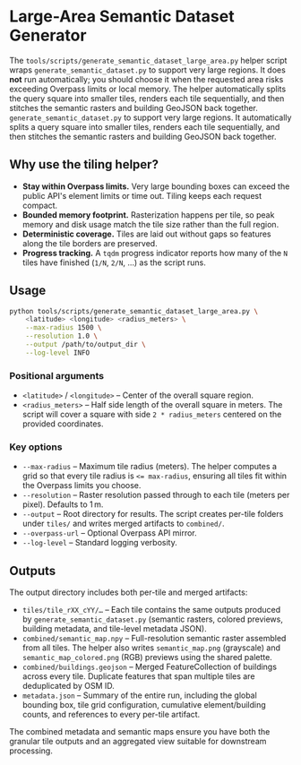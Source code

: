 # Large-Area Semantic Dataset Generator

The `tools/scripts/generate_semantic_dataset_large_area.py` helper script wraps
`generate_semantic_dataset.py` to support very large regions. It does **not**
run automatically; you should choose it when the requested area risks exceeding
Overpass limits or local memory. The helper automatically splits the query
square into smaller tiles, renders each tile sequentially, and then stitches the
semantic rasters and building GeoJSON back together.
`generate_semantic_dataset.py` to support very large regions. It automatically
splits a query square into smaller tiles, renders each tile sequentially, and
then stitches the semantic rasters and building GeoJSON back together.

## Why use the tiling helper?

- **Stay within Overpass limits.** Very large bounding boxes can exceed the
  public API's element limits or time out. Tiling keeps each request compact.
- **Bounded memory footprint.** Rasterization happens per tile, so peak memory
  and disk usage match the tile size rather than the full region.
- **Deterministic coverage.** Tiles are laid out without gaps so features along
  the tile borders are preserved.
- **Progress tracking.** A `tqdm` progress indicator reports how many of the
  `N` tiles have finished (`1/N`, `2/N`, …) as the script runs.

## Usage

```bash
python tools/scripts/generate_semantic_dataset_large_area.py \
    <latitude> <longitude> <radius_meters> \
    --max-radius 1500 \
    --resolution 1.0 \
    --output /path/to/output_dir \
    --log-level INFO
```

### Positional arguments

- `<latitude>` / `<longitude>` – Center of the overall square region.
- `<radius_meters>` – Half side length of the overall square in meters. The
  script will cover a square with side `2 * radius_meters` centered on the
  provided coordinates.

### Key options

- `--max-radius` – Maximum tile radius (meters). The helper computes a grid so
  that every tile radius is `<= max-radius`, ensuring all tiles fit within the
  Overpass limits you choose.
- `--resolution` – Raster resolution passed through to each tile (meters per
  pixel). Defaults to 1 m.
- `--output` – Root directory for results. The script creates per-tile folders
  under `tiles/` and writes merged artifacts to `combined/`.
- `--overpass-url` – Optional Overpass API mirror.
- `--log-level` – Standard logging verbosity.

## Outputs

The output directory includes both per-tile and merged artifacts:

- `tiles/tile_rXX_cYY/…` – Each tile contains the same outputs produced by
  `generate_semantic_dataset.py` (semantic rasters, colored previews, building
  metadata, and tile-level metadata JSON).
- `combined/semantic_map.npy` – Full-resolution semantic raster assembled from
  all tiles. The helper also writes `semantic_map.png` (grayscale) and
  `semantic_map_colored.png` (RGB) previews using the shared palette.
- `combined/buildings.geojson` – Merged FeatureCollection of buildings across
  every tile. Duplicate features that span multiple tiles are deduplicated by
  OSM ID.
- `metadata.json` – Summary of the entire run, including the global bounding
  box, tile grid configuration, cumulative element/building counts, and
  references to every per-tile artifact.

The combined metadata and semantic maps ensure you have both the granular tile
outputs and an aggregated view suitable for downstream processing.

